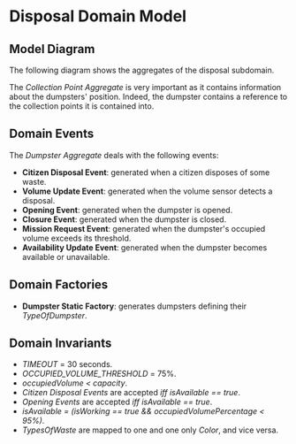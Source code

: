 # Disposal Domain Model

## Model Diagram

The following diagram shows the aggregates of the disposal subdomain.

<!--![Diagram Image Link](./disposal-domain-model.puml)-->

The *Collection Point Aggregate* is very important as it contains information about the dumpsters' position. Indeed, the dumpster contains a reference to the collection points it is contained into.

## Domain Events

The *Dumpster Aggregate* deals with the following events:

* **Citizen Disposal Event**: generated when a citizen disposes of some waste.
* **Volume Update Event**: generated when the volume sensor detects a disposal.
* **Opening Event**: generated when the dumpster is opened.
* **Closure Event**: generated when the dumpster is closed.
* **Mission Request Event**: generated when the dumpster's occupied volume exceeds its threshold.
* **Availability Update Event**: generated when the dumpster becomes available or unavailable.

## Domain Factories

* **Dumpster Static Factory**: generates dumpsters defining their *TypeOfDumpster*.

## Domain Invariants

* *TIMEOUT* = 30 seconds.
* *OCCUPIED_VOLUME_THRESHOLD* = 75%.
* *occupiedVolume < capacity*.
* *Citizen Disposal Events* are accepted *iff isAvailable == true*.
* *Opening Events* are accepted *iff isAvailable == true*.
* *isAvailable = (isWorking == true && occupiedVolumePercentage < 95%)*.
* *TypesOfWaste* are mapped to one and one only *Color*, and vice versa.

